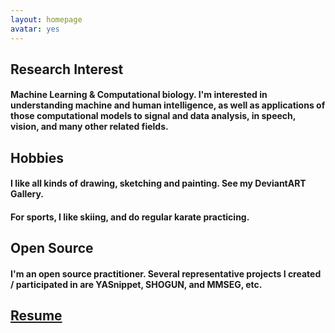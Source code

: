 ```yaml
---
layout: homepage
avatar: yes
---
```



## Research Interest

#### Machine Learning & Computational biology. I'm interested in understanding machine and human intelligence, as well as applications of those computational models to signal and data analysis, in speech, vision, and many other related fields.

## Hobbies

#### I like all kinds of drawing, sketching and painting. See my DeviantART Gallery.

#### For sports, I like skiing, and do regular karate practicing.

## Open Source

#### I'm an open source practitioner. Several representative projects I created / participated in are YASnippet, SHOGUN, and MMSEG, etc.

## [Resume](https://google)

